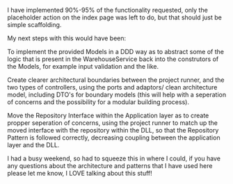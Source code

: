 I have implemented 90%-95% of the functionality requested, only the placeholder action on the index page was left to do, but that should just be simple scaffolding.

My next steps with this would have been:

To implement the provided Models in a DDD way as to abstract some of the logic that is present in the WarehouseService back into the construtors of the Models, for example input validation and the like.

Create clearer architectural boundaries between the project runner, and the two types of controllers, using the ports and adaptors/ clean architecture model, including DTO's for boundary models (this will help with a seperation of concerns and the possibility for a modular building process).

Move the Repository Interface within the Application layer as to create propper seperation of concerns, using the project runner to match up the moved interface with the repository within the DLL, so that the Repository Pattern is followed correctly, decreasing coupling between the application layer and the DLL.

I had a busy weekend, so had to squeeze this in where I could, if you have any questions about the architecture and patterns that I have used here please let me know, I LOVE talking about this stuff!

